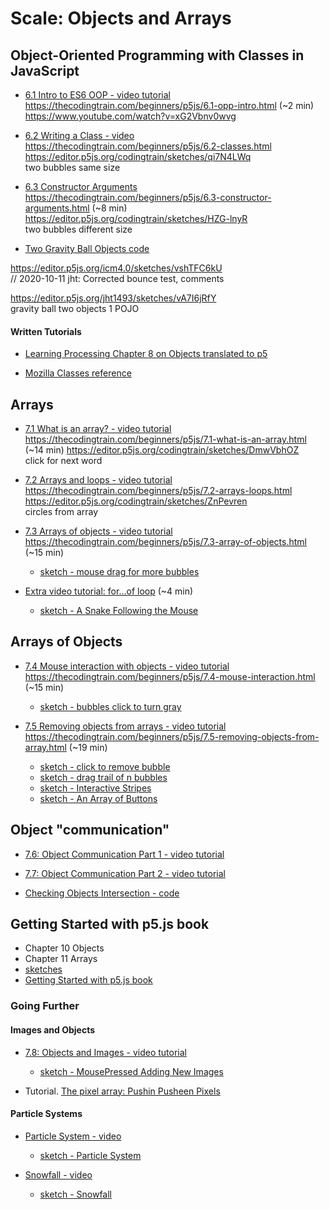 # Scale: Objects and Arrays

<!-- Some of the videos in this section were created last year and some two years ago. They use different editors for p5.js. All of the concepts should still apply, however, there are some minor changes. If you notice something way off, please let Dan know! -->

## Object-Oriented Programming with Classes in JavaScript

* [6.1 Intro to ES6 OOP - video tutorial](https://www.youtube.com/watch?v=xG2Vbnv0wvg)
https://thecodingtrain.com/beginners/p5js/6.1-opp-intro.html (~2 min)  
https://www.youtube.com/watch?v=xG2Vbnv0wvg  

* [6.2 Writing a Class - video](https://www.youtube.com/watch?v=T-HGdc8L-7w)  
https://thecodingtrain.com/beginners/p5js/6.2-classes.html  
https://editor.p5js.org/codingtrain/sketches/qi7N4LWq  
two bubbles same size

* [6.3 Constructor Arguments](https://www.youtube.com/watch?v=rHiSsgFRgx4)
https://thecodingtrain.com/beginners/p5js/6.3-constructor-arguments.html (~8 min)  
https://editor.p5js.org/codingtrain/sketches/HZG-lnyR  
two bubbles different size

* [Two Gravity Ball Objects code](https://editor.p5js.org/icm4.0/sketches/vshTFC6kU)  

https://editor.p5js.org/icm4.0/sketches/vshTFC6kU  
// 2020-10-11 jht: Corrected bounce test, comments  

https://editor.p5js.org/jht1493/sketches/vA7I6jRfY  
gravity ball two objects 1 POJO

#### Written Tutorials

* [Learning Processing Chapter 8 on Objects translated to p5](https://shiffman.github.io/Learning-p5.js/ch08.html)

* [Mozilla Classes reference](https://developer.mozilla.org/en-US/docs/Web/JavaScript/Reference/Classes)

## Arrays

* [7.1 What is an array? - video tutorial](https://www.youtube.com/watch?v=VIQoUghHSxU)
https://thecodingtrain.com/beginners/p5js/7.1-what-is-an-array.html (~14 min)
https://editor.p5js.org/codingtrain/sketches/DmwVbhOZ  
click for next word

* [7.2 Arrays and loops - video tutorial](https://www.youtube.com/watch?v=RXWO3mFuW-I)  
https://thecodingtrain.com/beginners/p5js/7.2-arrays-loops.html  
https://editor.p5js.org/codingtrain/sketches/ZnPevren  
circles from array  

* [7.3 Arrays of objects - video tutorial](https://www.youtube.com/watch?v=fBqaA7zRO58)  
https://thecodingtrain.com/beginners/p5js/7.3-array-of-objects.html (~15 min)  
  - [sketch - mouse drag for more bubbles](https://editor.p5js.org/codingtrain/sketches/1y_xfueO)
  
- [Extra video tutorial: for...of loop](https://youtu.be/Y8sMnRQYr3c?list=PLRqwX-V7Uu6Zy51Q-x9tMWIv9cueOFTFA) (~4 min)

  - [sketch - A Snake Following the Mouse](https://editor.p5js.org/icm/sketches/BkBsybb5X)

## Arrays of Objects

* [7.4 Mouse interaction with objects - video tutorial](https://www.youtube.com/watch?v=TaN5At5RWH8)  
https://thecodingtrain.com/beginners/p5js/7.4-mouse-interaction.html (~15 min)    
  - [sketch - bubbles click to turn gray](https://editor.p5js.org/codingtrain/sketches/lE4ypFpI)

* [7.5 Removing objects from arrays - video tutorial](https://www.youtube.com/watch?v=tA_ZgruFF9k)  
https://thecodingtrain.com/beginners/p5js/7.5-removing-objects-from-array.html (~19 min)
  - [sketch - click to remove bubble](https://editor.p5js.org/codingtrain/sketches/smC4Jedi)
  - [sketch - drag trail of n bubbles](https://editor.p5js.org/codingtrain/sketches/9Ve9S6Mx)
  - [sketch - Interactive Stripes](http://editor.p5js.org/icm/sketches/B1ja76khW)
  - [sketch - An Array of Buttons](http://editor.p5js.org/icm/sketches/BkaTNak3Z)

## Object "communication"

* [7.6: Object Communication Part 1 - video tutorial](https://youtu.be/W1-ej3Wu5zg?list=PLRqwX-V7Uu6Zy51Q-x9tMWIv9cueOFTFA)

* [7.7: Object Communication Part 2 - video tutorial](https://youtu.be/5Q9cA0REztY?list=PLRqwX-V7Uu6Zy51Q-x9tMWIv9cueOFTFA)

* [Checking Objects Intersection - code](http://editor.p5js.org/icm/sketches/S1BbBT13b)

<!-- ## Getting Started with p5.js book
*  Chapters 10 and 11 of [Getting Started with p5.js book](http://amzn.to/2ckixCW) | [Ebook (free with NYU Library login)](https://ebookcentral.proquest.com/lib/nyulibrary-ebooks/detail.action?docID=4333728) | [Code](https://github.com/lmccart/gswp5.js-code) -->
## Getting Started with p5.js book
*  Chapter 10 Objects
*  Chapter 11 Arrays
  * [sketches](https://editor.p5js.org/jht1493/collections/XXXXXXX)
  * [Getting Started with p5.js book](http://amzn.to/2ckixCW) 

### Going Further

#### Images and Objects

* [7.8: Objects and Images - video tutorial](https://youtu.be/i2C1hrJMwz0?list=PLRqwX-V7Uu6Zy51Q-x9tMWIv9cueOFTFA)

  - [sketch - MousePressed Adding New Images](http://editor.p5js.org/icm/sketches/SJzKEak3W)

* Tutorial. [The pixel array: Pushin Pusheen Pixels](https://github.com/itpresidents/icm-help-sessions-2020/blob/master/session-06/session-06-example.md)

#### Particle Systems
* [Particle System - video](https://youtu.be/UcdigVaIYAk)
  - [sketch - Particle System](https://editor.p5js.org/icm/sketches/B1d5xfS5X)

* [Snowfall - video](https://youtu.be/cl-mHFCGzYk)
  - [sketch - Snowfall](https://editor.p5js.org/icm/sketches/HkICgMSqQ)
